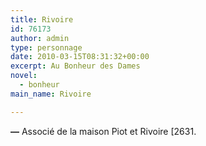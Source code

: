 ```yaml
---
title: Rivoire
id: 76173
author: admin
type: personnage
date: 2010-03-15T08:31:32+00:00
excerpt: Au Bonheur des Dames
novel:
  - bonheur
main_name: Rivoire

---
```

**—** Associé de la maison Piot et Rivoire [2631. 